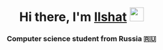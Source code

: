 <h1 align="center">Hi there, I'm <a href="https://github.com/IzmaylovI" target="_blank">Ilshat</a> 
<img src="https://github.com/blackcater/blackcater/raw/main/images/Hi.gif" height="32"/></h1>
<h3 align="center">Computer science student from Russia 🇷🇺</h3>

